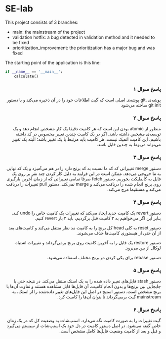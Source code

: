 # SE-lab

This project consists of 3 branches:
- main: the mainstream of the project
- validation hotfix: a bug detected in validation method and it needed to be fixed
- prioritization_improvement: the prioritization has a major bug and was fixed

The starting point of the application is this line:

```python
if __name__ == '__main__':
    calculate()
```

<div dir="rtl">


### پاسخ سوال ۱
پوشه‌ی .git پوشه‌ی اصلی است که گیت اطلاعات خود را در آن ذخیره می‌کند و با دستور git init ساخته می‌شود

### پاسخ سوال ۲
منظور از atomic بودن این است که هر کامیت دقیقا یک کار مشخص انجام دهد و یک توسعه‌ی مشخص داشته باشد. اگر در یک کامیت چندین تغییر محسوس در کد داشته باشیم، این کامیت اتمیک نیست. هر کامیت باید مرتبط با یک تغییر باشد؛ البته یک تغییر می‌تواند مربوط به چندین فایل باشد.

### پاسخ سوال ۳
 دستور merge تغییراتی که کد ما نسبت به کد برنچ دارد را در هم می‌آمیزد و یک کد نهایی به ما خروجی می‌دهد. ممکن است در این فرایند به دلیل کار کردن چند نفر بر روی یک فایل به کانفلیکت بخوریم.
دستور fetch صرفا تمامی تغییراتی که از زمان آخرین بارگیری روی برنچ انجام شده را دریافت می‌کند و merge نمی‌کند.
دستور pull تغییرات را دریافت می‌کند و مستقیما مرج می‌کند.

### پاسخ سوال ۴
دستور revert یک کامیت جدید ایجاد می‌کند که تغییرات یک کامیت خاص را undo کند. بنابر این اگر می‌خواهیم به ۳ کامیت قبل برگردیم، باید ۳ بار revert کنیم.

دستور reset به کلی head کل برنچ را به کامیت مد نظر منتقل می‌کند و کامیت‌های بعد از آن حتی از هیستوری کامیت‌ها حذف می‌شوند.

دستور restore یک فایل را به آخرین کامیت روی برنچ برمی‌گرداند و تغییرات اشتباه لوکال از بین می‌رود.

دستور rebase برای یکی کردن دو برنچ مختلف استفاده می‌شود.

### پاسخ سوال ۵
دستور stash فایل‌های تغییر داده شده را به یک استک منتقل می‌کند. در نتیجه حتی با جابجایی بین برنچ‌ها و بدون انجام کامیت، آن فایل‌ها قابل مشاهده هستند و تفاوت آن‌ها با برنچ مشخص است.
دستور استیج در اصل این فایل‌های تغییر داده‌شده را از استک، به mainstream گیت برمی‌گرداند تا بتوان آن‌ها را کامیت کرد.

### پاسخ سوال ۶
گیت تغییرات را به صورت کامیت نگه می‌دارد. اسنپ‌شات به وضعیت کل کد در یک زمان خاص گفته می‌شود. در اصل دستور کامیت در دل خود یک اسنپ‌شات از سیستم می‌گیرد و قبل و بعد از کامیت وضعیت فایل‌ها کامل مشخص است.


</div>